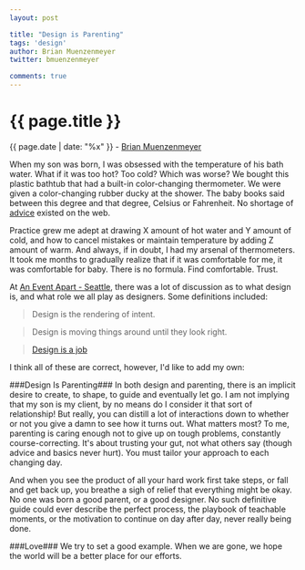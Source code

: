 ```yaml
---
layout: post

title: "Design is Parenting"
tags: 'design'
author: Brian Muenzenmeyer
twitter: bmuenzenmeyer

comments: true
---
```


{{ page.title }}
================

<div class="meta">{{ page.date | date: "%x" }} - <a href="https://twitter.com/bmuenzenmeyer">Brian Muenzenmeyer</a></div>

When my son was born, I was obsessed with the temperature of his bath water.  What if it was too hot?  Too cold?  Which was worse?  We bought this plastic bathtub that had a built-in color-changing thermometer.  We were given a color-changing rubber ducky at the shower.  The baby books said between this degree and that degree, Celsius or Fahrenheit. No shortage of [advice](https://www.google.com/search?q=what+temperature+should+my+babies+bath+water+be) existed on the web.  

Practice grew me adept at drawing X amount of hot water and Y amount of cold, and how to cancel mistakes or maintain temperature by adding Z amount of warm.  And always, if in doubt, I had my arsenal of thermometers. It took me months to gradually realize that if it was comfortable for me, it was comfortable for baby.  There is no formula.  Find comfortable.  Trust.

At [An Event Apart - Seattle](http://aneventapart.com/event/seattle-2013), there was a lot of discussion as to what design is, and what role we all play as designers.  Some definitions  included:

> Design is the rendering of intent.

> Design is moving things around until they look right.

> [Design is a job](http://www.abookapart.com/products/design-is-a-job)

I think all of these are correct, however, I'd like to add my own:

###Design Is Parenting###
In both design and parenting, there is an implicit desire to create, to shape, to guide and eventually let go.  I am not implying that my son is my client, by no means do I consider it that sort of relationship!  But really, you can distill a lot of interactions down to whether or not you give a damn to see how it turns out.  What matters most?  To me, parenting is caring enough not to give up on tough problems, constantly course-correcting.  It's about trusting your gut, not what others say (though advice and basics never hurt).  You must tailor your approach to each changing day.  

And when you see the product of all your hard work first take steps, or fall and get back up, you breathe a sigh of relief that everything might be okay.  No one was born a good parent, or a good designer.  No such definitive guide could ever describe the perfect process, the playbook of teachable moments, or the motivation to continue on day after day, never really being done.

###Love###
We try to set a good example.  When we are gone, we hope the world will be a better place for our efforts.